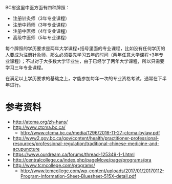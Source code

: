 BC省这里中医方面有四种牌照：* 注册针灸师（3年专业课程）* 注册中药师（3年专业课程）* 注册中医师（4年专业课程）* 高级中医师（5年专业课程）每个牌照的学历要求是两年大学课程+括号里面的专业课程，比如没有任何学历的人要成为注册针灸师，那么必须要先学习五年的时间（两年任意大学课程+3年专业课程）；不过对于大多数大学毕业生，由于已经学了两年大学课程，所以只需要学习三年专业课程。在满足以上学历要求的基础之上，才能参加每年一次的专业资格考试，通常在下半年进行。# 参考资料* http://atcma.org/zh-hans/* http://www.ctcma.bc.ca/    * http://www.ctcma.bc.ca/media/1296/2016-11-27-ctcma-bylaw.pdf* http://www2.gov.bc.ca/gov/content/health/practitioner-professional-resources/professional-regulation/traditional-chinese-medicine-and-acupuncture* https://www.ourdream.ca/forums/thread-125349-1-1.html* http://centralcollege.ca/index.php/pageMove/page/programs/pra* http://www.tcmcollege.com/programs/    * http://www.tcmcollege.com/wp-content/uploads/2017/01/20170112-Program-Information-Sheet-Bluesheet-515X-detail.pdf